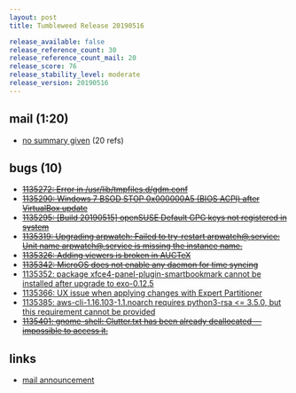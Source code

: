```yaml
---
layout: post
title: Tumbleweed Release 20190516

release_available: false
release_reference_count: 30
release_reference_count_mail: 20
release_score: 76
release_stability_level: moderate
release_version: 20190516
---
```


## mail (1:20)

- [no summary given](https://lists.opensuse.org/opensuse-factory/2019-05/msg00169.html) (20 refs)

## bugs (10)

<!--more-->

- ~~[1135272: Error in /usr/lib/tmpfiles.d/gdm.conf](https://bugzilla.opensuse.org/show_bug.cgi?id=1135272)~~
- ~~[1135290: Windows 7 BSOD STOP 0x000000A5 (BIOS ACPI) after VirtualBox update](https://bugzilla.opensuse.org/show_bug.cgi?id=1135290)~~
- ~~[1135295: \[Build 20190515\] openSUSE Default GPG keys not registered in system](https://bugzilla.opensuse.org/show_bug.cgi?id=1135295)~~
- ~~[1135319: Upgrading arpwatch: Failed to try-restart arpwatch@.service: Unit name arpwatch@.service is missing the instance name.](https://bugzilla.opensuse.org/show_bug.cgi?id=1135319)~~
- ~~[1135326: Adding  viewers is broken in AUCTeX](https://bugzilla.opensuse.org/show_bug.cgi?id=1135326)~~
- ~~[1135342: MicroOS does not enable any daemon for time syncing](https://bugzilla.opensuse.org/show_bug.cgi?id=1135342)~~
- [1135352: package xfce4-panel-plugin-smartbookmark cannot be installed after upgrade to exo-0.12.5](https://bugzilla.opensuse.org/show_bug.cgi?id=1135352)
- [1135366: UX issue when applying changes with Expert Partitioner](https://bugzilla.opensuse.org/show_bug.cgi?id=1135366)
- [1135385: aws-cli-1.16.103-1.1.noarch requires python3-rsa <= 3.5.0, but this requirement cannot be provided](https://bugzilla.opensuse.org/show_bug.cgi?id=1135385)
- ~~[1135401: gnome-shell: Clutter.txt has been already deallocated — impossible to access it.](https://bugzilla.opensuse.org/show_bug.cgi?id=1135401)~~



## links

- [mail announcement](https://lists.opensuse.org/opensuse-factory/2019-05/msg00167.html)

